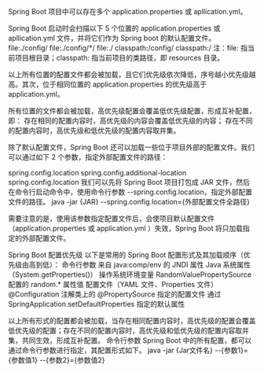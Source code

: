 Spring Boot 项目中可以存在多个 application.properties 或 apllication.yml。

Spring Boot 启动时会扫描以下 5 个位置的  application.properties 或 apllication.yml 文件，并将它们作为 Spring boot 的默认配置文件。
file:./config/
file:./config/*/
file:./
classpath:/config/
classpath:/
注：file: 指当前项目根目录；classpath: 指当前项目的类路径，即 resources 目录。

以上所有位置的配置文件都会被加载，且它们优先级依次降低，序号越小优先级越高。其次，位于相同位置的 application.properties 的优先级高于 application.yml。

所有位置的文件都会被加载，高优先级配置会覆盖低优先级配置，形成互补配置，即：
存在相同的配置内容时，高优先级的内容会覆盖低优先级的内容；
存在不同的配置内容时，高优先级和低优先级的配置内容取并集。



除了默认配置文件，Spring Boot 还可以加载一些位于项目外部的配置文件。我们可以通过如下 2 个参数，指定外部配置文件的路径：

spring.config.location
spring.config.additional-location
spring.config.location
我们可以先将 Spring Boot 项目打包成 JAR 文件，然后在命令行启动命令中，使用命令行参数 --spring.config.location，指定外部配置文件的路径。
java -jar {JAR}  --spring.config.location={外部配置文件全路径}

需要注意的是，使用该参数指定配置文件后，会使项目默认配置文件（application.properties 或 application.yml ）失效，Spring Boot 将只加载指定的外部配置文件。






Spring Boot 配置优先级
以下是常用的 Spring Boot 配置形式及其加载顺序（优先级由高到低）：
命令行参数
来自 java:comp/env 的 JNDI 属性
Java 系统属性（System.getProperties()）
操作系统环境变量
RandomValuePropertySource 配置的 random.* 属性值
配置文件（YAML 文件、Properties 文件）
@Configuration 注解类上的 @PropertySource 指定的配置文件
通过 SpringApplication.setDefaultProperties 指定的默认属性

以上所有形式的配置都会被加载，当存在相同配置内容时，高优先级的配置会覆盖低优先级的配置；存在不同的配置内容时，高优先级和低优先级的配置内容取并集，共同生效，形成互补配置。
命令行参数
Spring Boot 中的所有配置，都可以通过命令行参数进行指定，其配置形式如下。
java -jar {Jar文件名} --{参数1}={参数值1} --{参数2}={参数值2}



